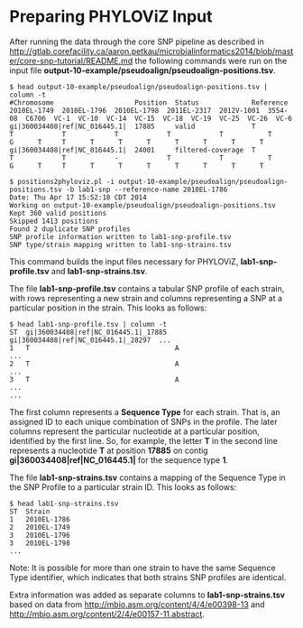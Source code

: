 Preparing PHYLOViZ Input
========================

After running the data through the core SNP pipeline as described in http://gtlab.corefacility.ca/aaron.petkau/microbialinformatics2014/blob/master/core-snp-tutorial/README.md the following commands were run on the input file __output-10-example/pseudoalign/pseudoalign-positions.tsv__.

	$ head output-10-example/pseudoalign/pseudoalign-positions.tsv | column -t
	#Chromosome                    Position  Status             Reference  2010EL-1749  2010EL-1796  2010EL-1798  2011EL-2317  2012V-1001  3554-08  C6706  VC-1  VC-10  VC-14  VC-15  VC-18  VC-19  VC-25  VC-26  VC-6
	gi|360034408|ref|NC_016445.1|  17885     valid              T          T            T            T            T            T           T        G      T     T      T      T      T      T      T      T      T
	gi|360034408|ref|NC_016445.1|  24001     filtered-coverage  T          T            T            -            T            T           T        G      T     T      T      T      T      T      T      T      T

	$ positions2phyloviz.pl -i output-10-example/pseudoalign/pseudoalign-positions.tsv -b lab1-snp --reference-name 2010EL-1786
	Date: Thu Apr 17 15:52:18 CDT 2014
	Working on output-10-example/pseudoalign/pseudoalign-positions.tsv
	Kept 360 valid positions
	Skipped 1413 positions
	Found 2 duplicate SNP profiles
	SNP profile information written to lab1-snp-profile.tsv
	SNP type/strain mapping written to lab1-snp-strains.tsv	

This command builds the input files necessary for PHYLOViZ, __lab1-snp-profile.tsv__ and __lab1-snp-strains.tsv__.

The file __lab1-snp-profile.tsv__ contains a tabular SNP profile of each strain, with rows representing a new strain and columns representing a SNP at a particular position in the strain.  This looks as follows:

	$ head lab1-snp-profile.tsv | column -t
	ST  gi|360034408|ref|NC_016445.1|_17885  gi|360034408|ref|NC_016445.1|_28297  ...
	1   T                                    A                                    ...
	2   T                                    A                                    ...
	3   T                                    A                                    ...
	...

The first column represents a **Sequence Type** for each strain.  That is, an assigned ID to each unique combination of SNPs in the profile.  The later columns represent the particular nucleotide at a particular position, identified by the first line.  So, for example, the letter **T** in the second line represents a nucleotide **T** at position **17885** on contig **gi|360034408|ref|NC_016445.1|** for the sequence type **1**.

The file __lab1-snp-strains.tsv__ contains a mapping of the Sequence Type in the SNP Profile to a particular strain ID.  This looks as follows:

	$ head lab1-snp-strains.tsv
	ST  Strain
	1   2010EL-1786
	2   2010EL-1749
	3   2010EL-1796
	3   2010EL-1798
	...

Note: It is possible for more than one strain to have the same Sequence Type identifier, which indicates that both strains SNP profiles are identical.

Extra information was added as separate columns to __lab1-snp-strains.tsv__ based on data from http://mbio.asm.org/content/4/4/e00398-13 and http://mbio.asm.org/content/2/4/e00157-11.abstract.

